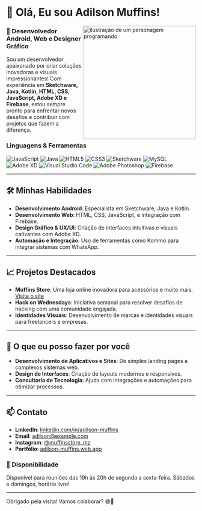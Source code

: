 

# 👋 Olá, Eu sou Adilson Muffins!

<img src="img/DALL·E 2024-08-29 07.46.24 - Create a 3D image of a 19-year-old programmer with short curly hair and slightly dark brown skin tone. He is wearing a red hooded sweatshirt with a wh.webp" alt="ilustração de um personagem programando" min-width="400px" max-width="400px" width="300px" align="right">


### 🚀 Desenvolvedor Android, Web e Designer Gráfico

Sou um desenvolvedor apaixonado por criar soluções inovadoras e visuais impressionantes! Com experiência em **Sketchware, Java, Kotlin, HTML, CSS, JavaScript, Adobe XD e Firebase**, estou sempre pronto para enfrentar novos desafios e contribuir com projetos que fazem a diferença.




<h3 align="left">Linguagens & Ferramentas</h3>
<p align="left">
  <img src="https://img.shields.io/badge/JavaScript-F7DF1E?style=for-the-badge&logo=javascript&logoColor=black" alt="JavaScript" />
  <img src="https://img.shields.io/badge/Java-007396?style=for-the-badge&logo=java&logoColor=white" alt="Java" />
  <img src="https://img.shields.io/badge/HTML5-E34F26?style=for-the-badge&logo=html5&logoColor=white" alt="HTML5" />
  <img src="https://img.shields.io/badge/CSS3-1572B6?style=for-the-badge&logo=css3&logoColor=white" alt="CSS3" />
  <img src="https://img.shields.io/badge/Sketchware-blue?style=for-the-badge
  " alt="Sketchware" />
  <img src="https://img.shields.io/badge/MySQL-4479A1?style=for-the-badge&logo=mysql&logoColor=white" alt="MySQL" />
  <img src="https://img.shields.io/badge/Adobe%20XD-purple?style=for-the-badge&logo=adobexd" alt="Adobe XD" />
  <img src="https://img.shields.io/badge/Visual_Studio_Code-0078D4?style=for-the-badge&logo=visual%20studio%20code&logoColor=white" alt="Visual Studio Code" />
  <img src="https://img.shields.io/badge/Adobe_Photoshop-31A8FF?style=for-the-badge&logo=adobe%20photoshop&logoColor=white" alt="Adobe Photoshop" />
  <img src="https://img.shields.io/badge/Firebase-yellow?style=for-the-badge&logo=firebase
  " alt="Firebase" />
</p>

---

## 🛠️ Minhas Habilidades



- **Desenvolvimento Android**: Especialista em Sketchware, Java e Kotlin.
- **Desenvolvimento Web**: HTML, CSS, JavaScript, e integração com Firebase.
- **Design Gráfico & UX/UI**: Criação de interfaces intuitivas e visuais cativantes com Adobe XD.
- **Automação e Integração**: Uso de ferramentas como Kommo para integrar sistemas com WhatsApp.

---

## 📈 Projetos Destacados

- **Muffins Store**: Uma loja online inovadora para acessórios e muito mais. [Visite o site](https://muffinsstore-mz.web.app)
- **Hack on Wednesdays**: Iniciativa semanal para resolver desafios de hacking com uma comunidade engajada.
- **Identidades Visuais**: Desenvolvimento de marcas e identidades visuais para freelancers e empresas.

---

## 🌟 O que eu posso fazer por você

- **Desenvolvimento de Aplicativos e Sites**: De simples landing pages a complexos sistemas web.
- **Design de Interfaces**: Criação de layouts modernos e responsivos.
- **Consultoria de Tecnologia**: Ajuda com integrações e automações para otimizar processos.

---

## 📫 Contato

- **LinkedIn**: [linkedin.com/in/adilson-muffins](#) 
- **Email**: adilson@example.com
- **Instagram**: [@muffinsstore_mz](https://instagram.com/muffinsstore_mz)
- **Portfólio**: [adilson-muffins.web.app](https://adilson-muffins.web.app)

### 📅 Disponibilidade

Disponível para reuniões das 19h às 20h de segunda a sexta-feira. Sábados e domingos, horário livre!

---

Obrigado pela visita! Vamos colaborar? 😄🚀
